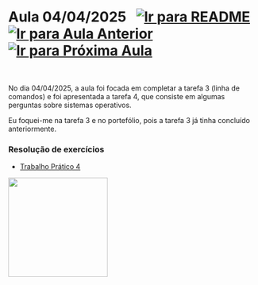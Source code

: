 # Aula 04/04/2025 &nbsp; [![Ir para README](https://img.shields.io/badge/Indice-Verde?style=for-the-badge)](../README.md#indice) &nbsp; [![Ir para Aula Anterior](https://img.shields.io/badge/Anterior-Aula%206-007ACC?style=for-the-badge)](../aulas/28-03-2025.md) [![Ir para Próxima Aula](https://img.shields.io/badge/Próxima-Aula%208-007ACC?style=for-the-badge)](../aulas/11-04-2025.md)

<br>

<p>
No dia 04/04/2025, a aula foi focada em completar a tarefa 3 (linha de comandos) e foi apresentada a tarefa 4, que consiste em algumas perguntas sobre sistemas operativos.
</p>

<p>
Eu foquei-me na tarefa 3 e no portefólio, pois a tarefa 3 já tinha concluído anteriormente.
</p>


### Resolução de exercícios

- [Trabalho Prático 4](../fichas/trabalho_pratico_4.pdf)

<img src="https://github.com/user-attachments/assets/1cf8d843-6f0e-402b-a60b-d9cfe66b7f57" width="200">

